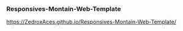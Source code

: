 ### Responsives-Montain-Web-Template

https://ZedroxAces.github.io/Responsives-Montain-Web-Template/
